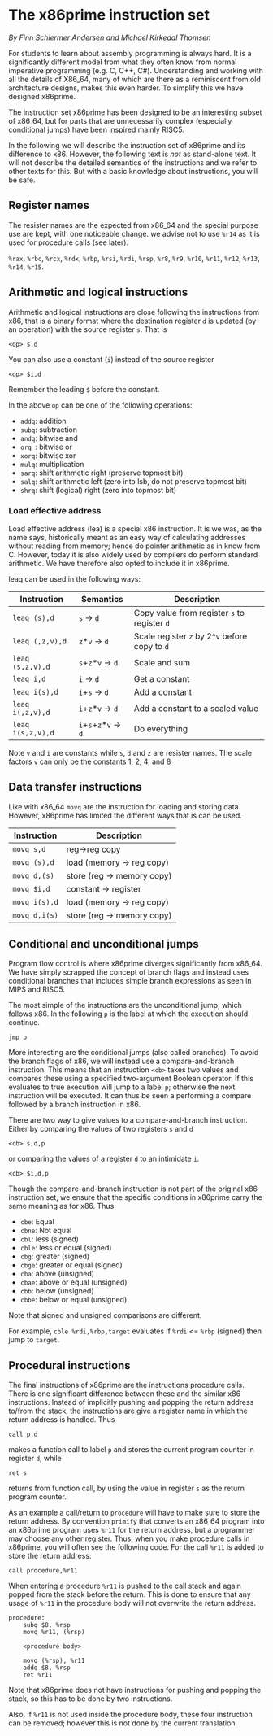 # The x86prime instruction set

_By Finn Schiermer Andersen and Michael Kirkedal Thomsen_

For students to learn about assembly programming is always hard. It is a significantly different model from what they often know from normal imperative programming (e.g. C, C++, C#). Understanding and working with all the details of X86_64, many of which are there as a reminiscent from old architecture designs, makes this even harder. To simplify this we have designed x86prime.

The instruction set x86prime has been designed to be an interesting subset of x86_64, but for parts that are unnecessarily complex (especially conditional jumps) have been inspired mainly RISC5.

In the following we will describe the instruction set of x86prime and its difference to x86.
However, the following text is _not_ as stand-alone text. It will not describe the detailed semantics of the instructions and we refer to other texts for this. But with a basic knowledge about instructions, you will be safe.

<!-- For more information about x86prime we can also refer you to:

* [README](README.md) for information about the different x86prime tools and how to set them up,
* [Encoding](encoding.txt) that explains how x86prime assembly code are encoded into machine code, and
* [Execution plot](afviklingsplot.md) that explains how x86prime instructions are progressing though different stages pipelined architectures.
 -->
## Register names
The resister names are the expected from x86_64 and the special purpose use are kept, with one noticeable change. we advise not to use `%r14` as it is used for procedure calls (see later).

`%rax`,
`%rbc`,
`%rcx`,
`%rdx`,
`%rbp`,
`%rsi`,
`%rdi`,
`%rsp`,
`%r8`,
`%r9`,
`%r10`,
`%r11`,
`%r12`,
`%r13`,
`%r14`,
`%r15`.

## Arithmetic and logical instructions
Arithmetic and logical instructions are close following the instructions from x86, that is a binary format where the destination register `d` is updated (by an operation) with the source register `s`. That is
```
<op> s,d
```
You can also use a constant (`i`) instead of the source register
```
<op> $i,d
```
Remember the leading `$` before the constant.

In the above `op` can be one of the following operations:

* `addq`: addition
* `subq`: subtraction
* `andq`: bitwise and
* `orq `: bitwise or
* `xorq`: bitwise xor
* `mulq`: multiplication
* `sarq`: shift arithmetic right (preserve topmost bit)
* `salq`: shift arithmetic left (zero into lsb, do not preserve topmost bit)
* `shrq`: shift (logical) right (zero into topmost bit)

### Load effective address
Load effective address (lea) is a special x86 instruction. It is we was, as the name says, historically meant as an easy way of calculating addresses without reading from memory; hence do pointer arithmetic as in know from C. However, today it is also widely used by compilers do perform standard arithmetic. We have therefore also opted to include it in x86prime.

leaq can be used in the following ways:

| Instruction       | Semantics                | Description                                    |
| ---------------   | ------------------------ | -----------                                    |
| `leaq (s),d`      | `s` -> `d`               | Copy value from register `s` to register `d`   |
| `leaq (,z,v),d`   | `z`*`v` -> `d`           | Scale register `z` by 2^`v` before copy to `d` |
| `leaq (s,z,v),d`  | `s`+`z`*`v` -> `d`       | Scale and sum                                  |
| `leaq i,d`        | `i` -> `d`               | Get a constant                                 |
| `leaq i(s),d`     | `i`+`s` -> `d`           | Add a constant                                 |
| `leaq i(,z,v),d`  | `i`+`z`*`v` -> `d`       | Add a constant to a scaled value               |
| `leaq i(s,z,v),d` | `i`+`s`+`z`*`v` -> `d`   | Do everything                                  |

Note `v` and `i` are constants while `s`, `d` and `z` are resister names. The scale factors `v` can only be the constants 1, 2, 4, and 8


## Data transfer instructions
Like with x86_64 `movq` are the instruction for loading and storing data. However, x86prime has limited the different ways that is can be used.

| Instruction     | Description                |
| --------------- | -----------                |
| `movq s,d`      | reg->reg copy              |
| `movq (s),d`    | load (memory -> reg copy)  |
| `movq d,(s)`    | store (reg -> memory copy) |
| `movq $i,d`     | constant -> register       |
| `movq i(s),d`   | load (memory -> reg copy)  |
| `movq d,i(s)`   | store (reg -> memory copy) |


## Conditional and unconditional jumps
Program flow control is where x86prime diverges significantly from x86_64. We have simply scrapped the concept of branch flags and instead uses conditional branches that includes simple branch expressions as seen in MIPS and RISC5.

The most simple of the instructions are the unconditional jump, which follows x86. In the following `p` is the label at which the execution should continue.

```
jmp p
```

More interesting are the conditional jumps (also called branches). To avoid the branch flags of x86, we will instead use a compare-and-branch instruction. This means that an instruction `<cb>` takes two values and compares these using a specified two-argument Boolean operator. If this evaluates to true execution will jump to a label `p`; otherwise the next instruction will be executed. It can thus be seen a performing a compare followed by a branch instruction in x86.

There are two way to give values to a compare-and-branch instruction. Either by comparing the values of two registers `s` and `d`

```
<cb> s,d,p
```
or comparing the values of a register `d` to an intimidate `i`.
```
<cb> $i,d,p
```

Though the compare-and-branch instruction is not part of the original x86 instruction set, we ensure that the specific conditions in x86prime carry the same meaning as for x86. Thus

* `cbe`:  Equal
* `cbne`: Not equal
* `cbl`:  less (signed)
* `cble`: less or equal (signed)
* `cbg`:  greater (signed)
* `cbge`: greater or equal (signed)
* `cba`:  above (unsigned)
* `cbae`: above or equal (unsigned)
* `cbb`:  below (unsigned)
* `cbbe`: below or equal (unsigned)

Note that signed and unsigned comparisons are different.

For example, `cble %rdi,%rbp,target` evaluates if `%rdi` <= `%rbp` (signed) then jump to `target`.

## Procedural instructions
The final instructions of x86prime are the instructions procedure calls. There is one significant difference between these and the similar x86 instructions. Instead of implicitly pushing and popping the return address to/from the stack, the instructions are give a register name in which the return address is handled. Thus

```
call p,d
```
makes a function call to label `p` and stores the current program counter in register `d`, while
```
ret s
```
returns from function call, by using the value in register `s` as the return program counter.

As an example a call/return to `procedure` will have to make sure to store the return address. By convention `primify` that converts an x86_64 program into an x86prime program uses `%r11` for the return address, but a programmer may choose any other register. Thus, when you make procedure calls in x86prime, you will often see the following code. For the call `%r11` is added to store the return address:

```
call procedure,%r11
```

When entering a procedure `%r11` is pushed to the call stack and again popped from the stack before the return. This is done to ensure that any usage of `%r11` in the procedure body will not overwrite the return address.

```
procedure:
    subq $8, %rsp
    movq %r11, (%rsp)

    <procedure body>

    movq (%rsp), %r11
    addq $8, %rsp
    ret %r11
```

Note that x86prime does not have instructions for pushing and popping the stack, so this has to be done by two instructions.

Also, if `%r11` is not used inside the procedure body, these four instruction can be removed; however this is not done by the current translation.

